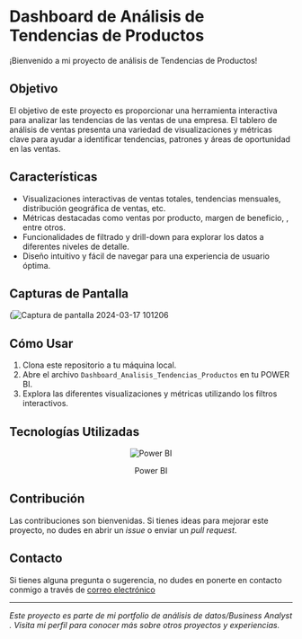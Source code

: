 # Dashboard de Análisis de Tendencias de Productos

¡Bienvenido a mi proyecto de análisis de Tendencias de Productos!

## Objetivo
El objetivo de este proyecto es proporcionar una herramienta interactiva para analizar las tendencias de las ventas de una empresa. El tablero de análisis de ventas presenta una variedad de visualizaciones y métricas clave para ayudar a identificar tendencias, patrones y áreas de oportunidad en las ventas.

## Características
- Visualizaciones interactivas de ventas totales, tendencias mensuales, distribución geográfica de ventas, etc.
- Métricas destacadas como ventas por producto, margen de beneficio, , entre otros.
- Funcionalidades de filtrado y drill-down para explorar los datos a diferentes niveles de detalle.
- Diseño intuitivo y fácil de navegar para una experiencia de usuario óptima.

## Capturas de Pantalla
(![Captura de pantalla 2024-03-17 101206](https://github.com/BelenGerez/Dashboard_An-lisis_de_Tendencias_de_Producto/assets/108203320/76e85969-afa5-4778-a932-17445e169c82)



## Cómo Usar
1. Clona este repositorio a tu máquina local.
2. Abre el archivo `Dashboard_Analisis_Tendencias_Productos` en tu POWER BI.
3. Explora las diferentes visualizaciones y métricas utilizando los filtros interactivos.


## Tecnologías Utilizadas
<div align="center">
  <img src="https://img.icons8.com/color/48/000000/power-bi.png" alt="Power BI">
  <p>Power BI</p>
</div>



## Contribución
Las contribuciones son bienvenidas. Si tienes ideas para mejorar este proyecto, no dudes en abrir un _issue_ o enviar un _pull request_.

## Contacto
Si tienes alguna pregunta o sugerencia, no dudes en ponerte en contacto conmigo a través de [correo electrónico](gerezbelen875@gmail.com) 

---

_Este proyecto es parte de mi portfolio de análisis de datos/Business Analyst . Visita mi perfil para conocer más sobre otros proyectos y experiencias._
